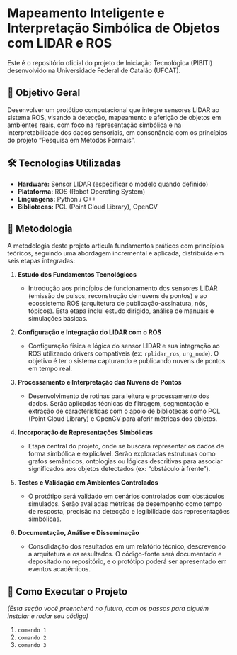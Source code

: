 # Mapeamento Inteligente e Interpretação Simbólica de Objetos com LIDAR e ROS

Este é o repositório oficial do projeto de Iniciação Tecnológica (PIBITI) desenvolvido na Universidade Federal de Catalão (UFCAT).

## 🎯 Objetivo Geral

Desenvolver um protótipo computacional que integre sensores LIDAR ao sistema ROS, visando à detecção, mapeamento e aferição de objetos em ambientes reais, com foco na representação simbólica e na interpretabilidade dos dados sensoriais, em consonância com os princípios do projeto “Pesquisa em Métodos Formais”.

## 🛠️ Tecnologias Utilizadas

* **Hardware:** Sensor LIDAR (especificar o modelo quando definido)
* **Plataforma:** ROS (Robot Operating System)
* **Linguagens:** Python / C++
* **Bibliotecas:** PCL (Point Cloud Library), OpenCV

## 📝 Metodologia

A metodologia deste projeto articula fundamentos práticos com princípios teóricos, seguindo uma abordagem incremental e aplicada, distribuída em seis etapas integradas:

1.  **Estudo dos Fundamentos Tecnológicos**
    * Introdução aos princípios de funcionamento dos sensores LIDAR (emissão de pulsos, reconstrução de nuvens de pontos) e ao ecossistema ROS (arquitetura de publicação-assinatura, nós, tópicos). Esta etapa inclui estudo dirigido, análise de manuais e simulações básicas.

2.  **Configuração e Integração do LIDAR com o ROS**
    * Configuração física e lógica do sensor LIDAR e sua integração ao ROS utilizando drivers compatíveis (ex: `rplidar_ros`, `urg_node`). O objetivo é ter o sistema capturando e publicando nuvens de pontos em tempo real.

3.  **Processamento e Interpretação das Nuvens de Pontos**
    * Desenvolvimento de rotinas para leitura e processamento dos dados. Serão aplicadas técnicas de filtragem, segmentação e extração de características com o apoio de bibliotecas como PCL (Point Cloud Library) e OpenCV para aferir métricas dos objetos.

4.  **Incorporação de Representações Simbólicas**
    * Etapa central do projeto, onde se buscará representar os dados de forma simbólica e explicável. Serão exploradas estruturas como grafos semânticos, ontologias ou lógicas descritivas para associar significados aos objetos detectados (ex: “obstáculo à frente”).

5.  **Testes e Validação em Ambientes Controlados**
    * O protótipo será validado em cenários controlados com obstáculos simulados. Serão avaliadas métricas de desempenho como tempo de resposta, precisão na detecção e legibilidade das representações simbólicas.

6.  **Documentação, Análise e Disseminação**
    * Consolidação dos resultados em um relatório técnico, descrevendo a arquitetura e os resultados. O código-fonte será documentado e depositado no repositório, e o protótipo poderá ser apresentado em eventos acadêmicos.

## 🚀 Como Executar o Projeto

*(Esta seção você preencherá no futuro, com os passos para alguém instalar e rodar seu código)*

1.  `comando 1`
2.  `comando 2`
3.  `comando 3`
